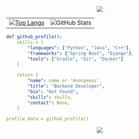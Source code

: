 <p align="center">
  <img src="https://capsule-render.vercel.app/api?type=waving&color=gradient&height=100&section=header"/>
</p>

<table>
  <tr>
    <td>
      <a href="https://github.com/44J-jottabyte?tab=repositories">
        <img src="https://github-readme-stats.vercel.app/api/top-langs/?username=44J-jottabyte&layout=compact&theme=tokyonight&hide=jupyter%20notebook&size_weight=0.5&count_weight=0.5" alt="Top Langs" />
      </a>
    </td>
    <td>
      <img src="https://github-readme-stats.vercel.app/api?username=44J-jottabyte&count_private=true&show_icons=true&theme=tokyonight" alt="GitHub Stats" />
    </td>
  </tr>
</table>

```yaml
def github_profile():
    skills = {
        "languages": ["Python", "Java", "C++"],
        "frameworks": ["Spring Boot", "Django"],
        "tools": ["Gradle", "Git", "Docker"]
    }

    return {
        "name": name or 'Anonymous',
        "title": "Backend Developer",
        "bio": "Not Found",
        "skills": skills,
        "contact": None,
    }

profile_data = github_profile()
```

<p align="center">
  <img src="https://capsule-render.vercel.app/api?type=waving&color=gradient&height=100&section=footer"/>
</p>
